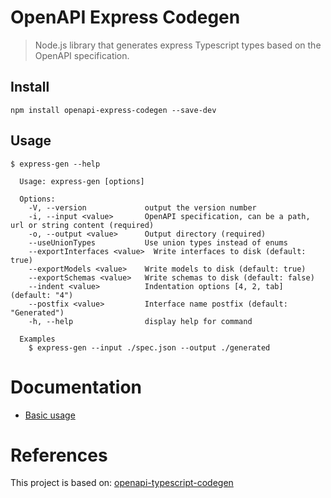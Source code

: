 # OpenAPI Express Codegen

> Node.js library that generates express Typescript types based on the OpenAPI specification.

## Install

```
npm install openapi-express-codegen --save-dev
```

## Usage

```
$ express-gen --help

  Usage: express-gen [options]

  Options:
    -V, --version             output the version number
    -i, --input <value>       OpenAPI specification, can be a path, url or string content (required)
    -o, --output <value>      Output directory (required)
    --useUnionTypes           Use union types instead of enums
    --exportInterfaces <value>  Write interfaces to disk (default: true)
    --exportModels <value>    Write models to disk (default: true)
    --exportSchemas <value>   Write schemas to disk (default: false)
    --indent <value>          Indentation options [4, 2, tab] (default: "4")
    --postfix <value>         Interface name postfix (default: "Generated")
    -h, --help                display help for command

  Examples
    $ express-gen --input ./spec.json --output ./generated
```

# Documentation

- [Basic usage](docs/basic-usage.md)

# References

This project is based on: [openapi-typescript-codegen](https://github.com/ferdikoomen/openapi-typescript-codegen)
